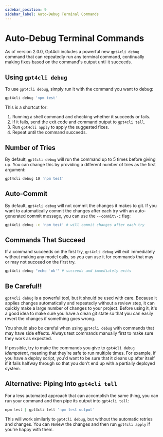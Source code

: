 ```yaml
---
sidebar_position: 9
sidebar_label: Auto-Debug Terminal Commands
---
```


# Auto-Debug Terminal Commands

As of version 2.0.0, Gpt4cli includes a powerful new `gpt4cli debug` command that can repeatedly run any terminal command, continually making fixes based on the command's output until it succeeds.

## Using `gpt4cli debug`

To use `gpt4cli debug`, simply run it with the command you want to debug:

```bash
gpt4cli debug 'npm test'
```

This is a shortcut for:

1. Running a shell command and checking whether it succeeds or fails.
2. If it fails, send the exit code and command output to `gpt4cli tell`.
3. Run `gpt4cli apply` to apply the suggested fixes.
4. Repeat until the command succeeds.

## Number of Tries

By default, `gpt4cli debug` will run the command up to 5 times before giving up. You can change this by providing a different number of tries as the first argument:

```bash
gpt4cli debug 10 'npm test'
```

## Auto-Commit

By default, `gpt4cli debug` will not commit the changes it makes to git. If you want to automatically commit the changes after each try with an auto-generated commit message, you can use the `--commit\-c` flag:

```bash
gpt4cli debug -c 'npm test' # will commit changes after each try
```

## Commands That Succeed

If a command succeeds on the first try, `gpt4cli debug` will exit immediately without making any model calls, so you can use it for commands that may or may not succeed on the first try.

```bash
gpt4cli debug "echo 'ok'" # succeeds and immediately exits
```

## Be Careful!!

`gpt4cli debug` is a powerful tool, but it should be used with care. Because it applies changes automatically and repeatedly without a review step, it can quickly make a large number of changes to your project. Before using it, it's a good idea to make sure you have a clean git state so that you can easily revert the changes if something goes wrong.

You should also be careful when using `gpt4cli debug` with commands that may have side effects. Always test commands manually first to make sure they work as expected.

If possible, try to make the commands you give to `gpt4cli debug` *idempotent*, meaning that they're safe to run multiple times. For example, if you have a deploy script, you'd want to be sure that it cleans up after itself if it fails halfway through so that you don't end up with a partially deployed system.

## Alternative: Piping Into `gpt4cli tell`

For a less automated approach that can accomplish the same thing, you can run your command and then pipe its output into `gpt4cli tell`:

```bash
npm test | gpt4cli tell 'npm test output'
```

This will work similarly to `gpt4cli debug`, but without the automatic retries and changes. You can review the changes and then run `gpt4cli apply` if you're happy with them.
